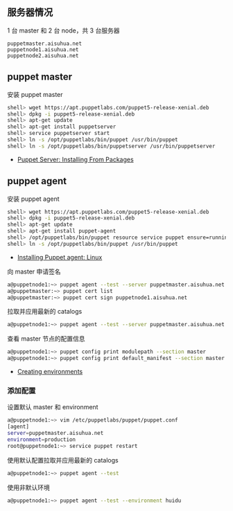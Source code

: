 ## 服务器情况

1 台 master 和 2 台 node，共 3 台服务器

```
puppetmaster.aisuhua.net
puppetnode1.aisuhua.net
puppetnode2.aisuhua.net
```

## puppet master

安装 puppet master

```sh
shell> wget https://apt.puppetlabs.com/puppet5-release-xenial.deb
shell> dpkg -i puppet5-release-xenial.deb
shell> apt-get update
shell> apt-get install puppetserver
shell> service puppetserver start
shell> ln -s /opt/puppetlabs/bin/puppet /usr/bin/puppet
shell> ln -s /opt/puppetlabs/bin/puppetserver /usr/bin/puppetserver
```

- [Puppet Server: Installing From Packages](https://puppet.com/docs/puppetserver/5.3/install_from_packages.html)

## puppet agent

安装 puppet agent

```sh
shell> wget https://apt.puppetlabs.com/puppet5-release-xenial.deb
shell> dpkg -i puppet5-release-xenial.deb
shell> apt-get update
shell> apt-get install puppet-agent
shell> /opt/puppetlabs/bin/puppet resource service puppet ensure=running enable=true
shell> ln -s /opt/puppetlabs/bin/puppet /usr/bin/puppet
```

- [Installing Puppet agent: Linux](https://puppet.com/docs/puppet/5.5/install_linux.html)

向 master 申请签名

```sh
a@puppetnode1:~> puppet agent --test --server puppetmaster.aisuhua.net
a@puppetmaster:~> puppet cert list
a@puppetmaster:~> puppet cert sign puppetnode1.aisuhua.net
```

拉取并应用最新的 catalogs

```sh
a@puppetnode1:~> puppet agent --test --server puppetmaster.aisuhua.net
```

查看 master 节点的配置信息

```sh
a@puppetnode1:~> puppet config print modulepath --section master
a@puppetnode1:~> puppet config print default_manifest --section master
```

- [Creating environments](https://puppet.com/docs/puppet/5.5/environments_creating.html)

### 添加配置

设置默认 master 和 environment

```sh
a@puppetnode1:~> vim /etc/puppetlabs/puppet/puppet.conf
[agent]
server=puppetmaster.aisuhua.net
environment=production
root@puppetnode1:~> service puppet restart
```

使用默认配置拉取并应用最新的 catalogs

```sh
a@puppetnode1:~> puppet agent --test
```

使用非默认环境

```sh
a@puppetnode1:~> puppet agent --test --environment huidu
```


